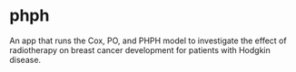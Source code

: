 # phph
An app that runs the Cox, PO, and PHPH model to investigate the effect of radiotherapy on breast cancer development for patients with Hodgkin disease.
